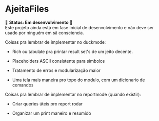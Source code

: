 # AjeitaFiles

🚧 **Status: Em desenvolvimento** 🚧  
Este projeto ainda está em fase inicial de desenvolvimento e não deve ser usado por ninguém em sã consciencia.

Coisas pra lembrar de implementar no duckmode:

- Rich ou tabulate pra printar result set's de um jeito decente.

- Placeholders ASCII consistente para símbolos

- Tratamento de erros e modularização maior

- Uma tela mais maneira pro topo do modulo, com um dicionario de comandos

Coisas pra lembrar de implementar no reportmode (quando existir):

- Criar queries úteis pro report rodar

- Organizar um print maneiro e resumido
